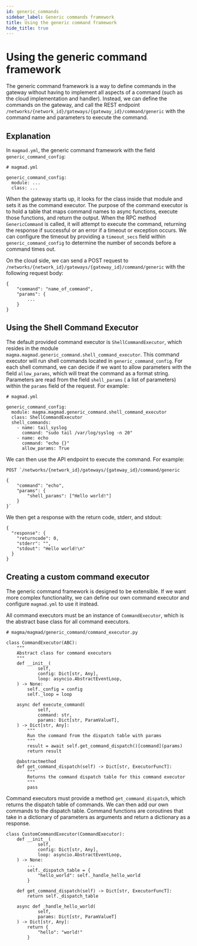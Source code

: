 ```yaml
---
id: generic_commands
sidebar_label: Generic commands framework
title: Using the generic command framework
hide_title: true
---
```

# Using the generic command framework
The generic command framework is a way to define commands in the gateway without having to implement all aspects of a command (such as the cloud implementation and handler). Instead, we can define the commands on the gateway, and call the REST endpoint `/networks/{network_id}/gateways/{gateway_id}/command/generic` with the command name and parameters to execute the command.

## Explanation

In `magmad.yml`, the generic command framework with the field `generic_command_config`:

```
# magmad.yml

generic_command_config:
  module: ...
  class: ...
```

When the gateway starts up, it looks for the class inside that module and sets it as the command executor. The purpose of the command executor is to hold a table that maps command names to async functions, execute those functions, and return the output. When the RPC method `GenericCommand` is called, it will attempt to execute the command, returning the response if successful or an error if a timeout or exception occurs. We can configure the timeout by providing a `timeout_secs` field within `generic_command_config` to determine the number of seconds before a command times out.

On the cloud side, we can send a POST request to `/networks/{network_id}/gateways/{gateway_id}/command/generic` with the following request body:

```
{
    "command": "name_of_command",
    "params": {
        ...
    }
}
```

## Using the Shell Command Executor

The default provided command executor is `ShellCommandExecutor`, which resides in the module `magma.magmad.generic_command.shell_command_executor`. This command executor will run shell commands located in `generic_command_config`. For each shell command, we can decide if we want to allow parameters with the field `allow_params`, which will treat the command as a format string. Parameters are read from the field `shell_params` ( a list of parameters) within the `params` field of the request. For example:

```
# magmad.yml

generic_command_config:
  module: magma.magmad.generic_command.shell_command_executor
  class: ShellCommandExecutor
  shell_commands:
    - name: tail_syslog
      command: "sudo tail /var/log/syslog -n 20"
    - name: echo
      command: "echo {}"
      allow_params: True
```

We can then use the API endpoint to execute the command. For example:

```
POST `/networks/{network_id}/gateways/{gateway_id}/command/generic

{
    "command": "echo",
    "params": {
        "shell_params": ["Hello world!"]
    }
}`
```

We then get a response with the return code, stderr, and stdout:

```
{
  "response": {
    "returncode": 0,
    "stderr": "",
    "stdout": "Hello world!\n"
  }
}
```

## Creating a custom command executor

The generic command framework is designed to be extensible. If we want more complex functionality, we can define our own command executor and configure `magmad.yml` to use it instead.

All command executors must be an instance of `CommandExecutor`, which is the abstract base class for all command executors.

```
# magma/magmad/generic_command/command_executor.py

class CommandExecutor(ABC):
    """
    Abstract class for command executors
    """
    def __init__(
            self,
            config: Dict[str, Any],
            loop: asyncio.AbstractEventLoop,
    ) -> None:
        self._config = config
        self._loop = loop

    async def execute_command(
            self,
            command: str,
            params: Dict[str, ParamValueT],
    ) -> Dict[str, Any]:
        """
        Run the command from the dispatch table with params
        """
        result = await self.get_command_dispatch()[command](params)
        return result

    @abstractmethod
    def get_command_dispatch(self) -> Dict[str, ExecutorFuncT]:
        """
        Returns the command dispatch table for this command executor
        """
        pass
```

Command executors must provide a method `get_command_dispatch`, which returns the dispatch table of commands. We can then add our own commands to the dispatch table. Command functions are coroutines that take in a dictionary of parameters as arguments and return a dictionary as a response.

```
class CustomCommandExecutor(CommandExecutor):
    def __init__(
            self,
            config: Dict[str, Any],
            loop: asyncio.AbstractEventLoop,
    ) -> None:
        ...
        self._dispatch_table = {
            "hello_world": self._handle_hello_world
        }

    def get_command_dispatch(self) -> Dict[str, ExecutorFuncT]:
        return self._dispatch_table
        
    async def _handle_hello_world(
            self,
            params: Dict[str, ParamValueT]
    ) -> Dict[str, Any]:
        return {
            "hello": "world!"
        }
```


